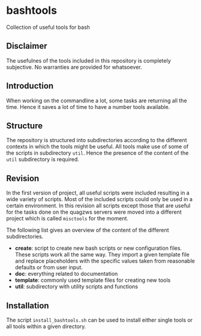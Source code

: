 # bashtools
Collection of useful tools for bash

## Disclaimer
The usefulnes of the tools included in this repository is completely subjective. No warranties are provided for whatsoever.

## Introduction
When working on the commandline a lot, some tasks are returning all the time. Hence it saves a lot of time to have a number 
tools available. 

## Structure
The repository is structured into subdirectories according to the different contexts in which the tools might be useful. All tools make use of some of the scripts in subdirectory `util`. Hence the presence of the content of the `util` subdirectory is required.


## Revision
In the first version of project, all useful scripts were included resulting in a wide variety of scripts. Most of the included scripts could only be used in a certain environment. In this revision all scripts except those that are useful for the tasks done on the quagzws servers were moved into a different project which is called `misctools` for the moment. 


The following list gives an overview of the content of the different subdirectories.

* __create__: script to create new bash scripts or new configuration files. These scripts work all the same way. They import a given template file and replace placeholders with the specific values taken from reasonable defaults or from user input.
* __doc__: everything related to documentation
* __template__: commonly used template files for creating new tools
* __util__:     subdirectory with utility scripts and functions


## Installation
The script `install_bashtools.sh` can be used to install either single tools or all tools within a given directory. 
